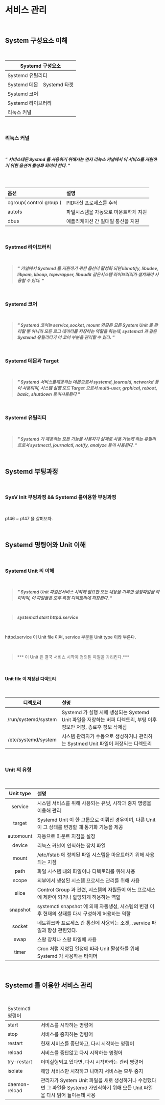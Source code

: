 # 서비스 관리

<br />

## System 구성요소 이해

<br />

<table>
	<thead>
		<tr>
			<th colspan="2">Systemd 구성요소</th>
		</tr>
	</thead>
	<tbody>
		<tr>
			<td colspan="2"> Systemd 유틸리티</td>
		<tr>
		<tr>
			<td> Systemd 데몬</td>
			<td> Systemd 타겟</td>
		<tr>
		<tr>
			<td colspan="2"> Systemd 코어</td>
		<tr>
		<tr>
			<td colspan="2"> Systemd 라이브러리</td>
		<tr>
		<tr>
			<td colspan="2"> 리눅스 커널</td>
		<tr>
	</tbody>
<table>

<br />
	
### 리눅스 커널

<br />

>
***" 서비스데몬 Systmd 를 사용하기 위해서는 먼저 리눅스 커널에서 이 서비스를 지원하기 위한 옵션이 활성화 되어야 한다. "*** 
>

<br />

| 옵션 | 설명 |
| :--- | :--- |
| cgroup( control group ) | PID대신 프로세스를 추적 |
| autofs | 파일시스템을 자동으로 마운트하게 지원 |
| dbus | 애플리케이션 간 일대일 통신을 지원 |

<br />

### Systmed 라이브러리

<br />

> ***" 커널에서 Systemd 를 지원하기 위한 옵션이 활성화 되면 libnotify, libudev, libpam, libcap, tcpwrapper, libaudit 같은시스템 라이브러리가 설치돼야 사용할 수 있다. "***
>

<br />

### Systemd 코어

<br />

> ***" Systemd 코어는 service,socket, mount 와같은 모든 System Unit 을 관리할 뿐 아니라 모든 로그 데이터를 저장하는 역할을 하는데, systemctl 과 같은 Systemd 유틸리티가 이 코어 부분을 관리할 수 있다. "***
>

<br />

### Systemd 데몬과 Target

<br />

> ***" Systemd 서비스를제공하는 데몬으로서 systemd, journald, networkd 등이 사용되며, 시스템 실행 모드 Target 으로서 multi-user, grphical, reboot, basic, shutdown 등이사용된다 "***
>

<br />

### Systemd 유틸리티

<br />

> ***" Systemd 가 제공하는 모든 기능을 사용자가 실제로 사용 가능케 하는 유틸리트로서 systmectl, journalctl, notify, analyze 등이 사용된다. "***
>

<br />

## Systemd 부팅과정

<br />

### SysV Init 부팅과정 && Systemd 를이용한 부팅과정

<br />

p146 ~ p147 을 살펴보자.

<br />

## Systemd 명령어와 Unit 이해

<br />

### Systemd Unit 의 이해

<br />

> ***" Systemd Unit 파일은서비스 시작에 필요한 모든 내용을 기록한 설정파일을 의미하며, 이 파일들은 모두 특정 디렉토리에 저장된다. "***
>

<br />

> ***systemctl start httpd.service***
>

<br />

httpd.service 이 Unit file 이며, service 부분을 Unit type 이라 부른다.

<br />

>*** 이 Unit 은 결국 서비스 시작이 정의된 파일을 가리킨다.***
>

<br />

#### Unit file 이 저장된 디렉토리

<br />

| 디렉토리 | 설명 |
| :---: |:--- |
| /run/systemd/system | Systemd 가 실행 시에 생성되는 Systemd Unit 파일을 저장하는 버퍼 디렉토리, 부팅 이후 정보만 저장, 종료후 정보 삭제됨 |
| /etc/systemd/system | 시스템 관리자가 수동으로 생성하거나 관리하는 Systmed Unit 파일이 저장되는 디렉토리 |

<br /> 

### Unit 의 유형

<br />

| Unit type | 설명 |
| :---: | :--- |
| service | 시스템 서비스를 위해 사용되는 유닛, 시작과 중지 명령을 이용해 관리 |
| target | Systemd Unit 이 한 그룹으로 이뤄진 경우이며, 다른 Unit 이 그 상태를 변경할 때 동기화 기능을 제공 |
| automount | 자동으로 마운트 지점을 설정 |
| device | 리눅스 커널이 인식하는 장치 파일 |
| mount | /etc/fstab 에 정의된 파일 시스템을 마운트하기 위해 사용되는 지점 |
| path | 파일 시스탬 내의 파일이나 디렉토리를 위해 사용 |
| scope | 외부에서 생성된 시스템 프로세스 관리를 위해 사용 |
| slice | Control Group 과 관련, 시스템의 자원들이 어느 프로세스에 제한이 되거나 할당되게 허용하는 역할 |
| snapshot | systemctl snapshot 에 의해 자동생성, 시스템의 변경 이후 현재의 상태를 다시 구성하게 허용하는 역할 |
| socket | 네트워크와 프로세스 간 통신에 사용되는 소켓, .service 파일과 항상 관련있다. |
| swap | 스왑 장치나 스왑 파일에 사용 |
| timer | Cron 처럼 지정된 일정에 따라 Unit 활성화를 위해 Systemd 가 사용하는 타이머 |

<br />

## Systemd 를 이용한 서비스 관리

<br />

<table>
	<thead>
		<tr colspan="2">
			<td>
			Systemctl 명령어	
			</td>
		</tr>
	</thead>
	<tbody>
		<tr>
			<td> start </td>	
			<td>
				서비스를 시작하는 명령어						
			</td>	
		</tr>
		<tr>
			<td> stop </td>	
			<td>
				서비스를 중지하는 명령어	
			</td>	
		</tr>
		<tr>
			<td> restart </td>	
			<td>
				현재 서비스를 중단하고, 다시 시작하는 명령어	
			</td>	
		</tr>
		<tr>
			<td> reload </td>	
			<td>
				서비스를 중단않고 다시 시작하는 명령어	
			</td>	
		</tr>
		<tr>
			<td> try-restart </td>	
			<td>
				이미실행되고 있다면, 다시 시작하라는 관리 명령어	
			</td>	
		</tr>
		<tr>
			<td> isolate </td>	
			<td>
				해당 서비스만 시작하고 나머지 서비스는 모두 중지	
			</td>	
		</tr>
		<tr>
			<td> daemon-reload </td>	
			<td>
				관리자가 System Unit 파일을 새로 생성하거나 수정했다면 그 파일을 Systemd 가인식하기 위해 모든 Unit 파일을 다시 읽어 들이는데 사용
			</td>	
		</tr>
	</tbody>
</table>

<br />
















